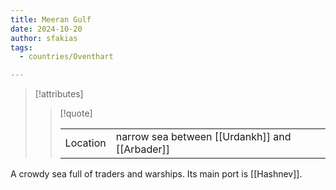 ```yaml
---
title: Meeran Gulf
date: 2024-10-20
author: sfakias
tags:
  - countries/Oventhart

---
```

> [!attributes]
> 
> > [!quote]
> >
> > | | |
> > | --- | --- |
> > | Location | narrow sea between [[Urdankh]] and [[Arbader]] |

A crowdy sea full of traders and warships. Its main port is [[Hashnev]].